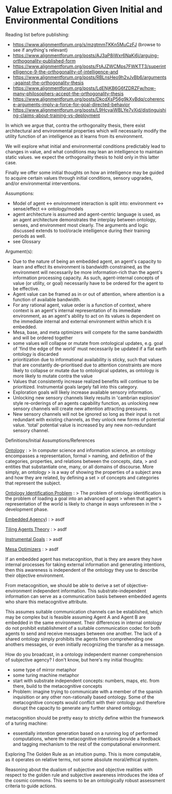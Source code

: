 # Value Extrapolation Given Initial and Environmental Conditions

Reading list before publishing:
- https://www.alignmentforum.org/s/mzgtmmTKKn5MuCzFJ (browse to see if anything's relevant)
- https://www.alignmentforum.org/posts/AJ3aP8iWxr6NaKi6j/arguing-orthogonality-published-form
- https://www.alignmentforum.org/posts/FtAJZWCMps7FWKTT3/superintelligence-9-the-orthogonality-of-intelligence-and
- https://www.alignmentforum.org/posts/RBLnsHeo9h2vJvBb6/arguments-against-the-orthogonality-thesis
- https://www.alignmentforum.org/posts/LdENjKB6G6fZDRZFw/how-many-philosophers-accept-the-orthogonality-thesis
- https://www.alignmentforum.org/posts/DkcdXsP56g9kXyBdq/coherence-arguments-imply-a-force-for-goal-directed-behavior
- https://www.alignmentforum.org/posts/L9HcyaiWBLYe7vXid/distinguishing-claims-about-training-vs-deployment

In which we argue that, contra the orthogonality thesis, there exist architectural and environmental
properties which will necessarily modify the utility function of an intelligence as it learns from
its environment.

We will explore what initial and environmental conditions predictably lead to changes in value, and
what conditions may lean an intelligence to maintain static values. we expect the orthogonality
thesis to hold only in this latter case.

Finally we offer some initial thoughts on how an intelligence may be guided to acquire certain values
through initial conditions, sensory upgrades, and/or environmental interventions.

Assumptions:
- Model of agent <-> environment interaction is split into: environment <-> sense/effect <->
  ontology/models
- agent architecture is assumed and agent-centric language is used, as an agent architecture
  demonstrates the interplay between ontology, senses, and environment most clearly. The arguments
  and logic discussed extends to tool/oracle intelligence during their training periods as well.
- see Glossary


Argument(s):

- Due to the nature of being an embedded agent, an agent's capacity to learn and effect its
  environment is bandwidth constrained, as the environment will necessarily be more information-rich
  than the agent's information processing capacity. As such, agent-internal concepts of value (or
  utility, or goal) necessarily have to be ordered for the agent to be effective.
- Agent value can be framed as in or out of attention, where attention is a function of available
  bandwidth.
- For any rational agent, value order is a function of context, where context is an agent's internal
  representation of its immediate environment, as an agent's ability to act on its values is
  dependent on the immediate internal and external environment within which it is embedded.
- Mesa, base, and meta optimizers will compete for the same bandwidth and will be ordered together
- some values will collapse or mutate from ontological updates, e.g. goal of 'find the edge of the
  world' must necessarily be updated if a flat earth ontology is discarded
- prioritization due to informational availability is sticky, such that values that are constantly
  de-prioritised due to attention constraints are more likely to collapse or mutate due to
  ontological updates, as ontology is more likely to mutate contra the value
- Values that consistently increase realized benefits will continue to be prioritized. Instrumental
  goals largely fall into this category.
- Exploration goals will likely increase available sensory information.
- Unlocking new sensory channels likely results in 'cambrian explosion' style re-orderings of an
  agents capability function, as unlocking new sensory channels will create new attention attracting
  pressures.
- New sensory channels will not be ignored so long as their input is not redundant with existing
  channels, as they unlock new forms of potential value. 'total' potential value is increased by any
  new non-redundant sensory channel.





Definitions/Initial Assumptions/References

[Ontology](https://en.wikipedia.org/wiki/Ontology_(information_science))
:   > In computer science and information science, an ontology encompasses a representation, formal
    > naming, and definition of the categories, properties, and relations between the concepts, data,
    > and entities that substantiate one, many, or all domains of discourse. More simply, an ontology
    > is a way of showing the properties of a subject area and how they are related, by defining a set
    > of concepts and categories that represent the subject.

[Ontology Identification Problem](https://arbital.com/p/ontology_identification/?l=6b)
:   > The problem of ontology identification is the problem of loading a goal into an advanced agent
    > when that agent's representation of the world is likely to change in ways unforeseen in the
    > development phase.

[Embedded Agency](https://www.alignmentforum.org/s/Rm6oQRJJmhGCcLvxh))
:   > asdf

[Tiling Agents Theory](https://arbital.com/p/tiling_agents/)
:   > asdf

[Instrumental Goals](https://arbital.com/p/instrumental_convergence/)
:   > asdf

[Mesa Optimizers](https://astralcodexten.substack.com/p/deceptively-aligned-mesa-optimizers)
:   > asdf



If an embedded agent has metacognition, that is they are aware they have internal processes for
taking external information and generating intentions, then this awareness is independent of the
ontology they use to describe their objective environment.

From metacognition, we should be able to derive a set of objective-environment independent
information. This substrate-independent information can serve as a communication basis between
embedded agents who share this metacognitive attribute.

This assumes suitable communication channels can be established, which may be complex but is
feasible assuming Agent A and Agent B are embedded in the same environment. Their differences in
internal ontology do not prohibit establishment of a suitable communication codec for both agents to
send and receive messages between one another. The lack of a shared ontology simply prohibits the
agents from comprehending one anothers messages, or even initially recognizing the transfer as a
message.

How do you broadcast, in a ontology independent manner comprehension of subjective agency? I don't
know, but here's my initial thoughts:

- some type of mirror metaphor
- some turing machine metaphor
- start with substrate independent concepts: numbers, maps, etc. from there, build to the
  metacognitive concepts
- Problem: imagine trying to communicate with a member of the spanish inquisition or any other
  non-rationally based ontology. Some of the metacognitive concepts would conflict with their
  ontology and therefore disrupt the capacity to generate any further shared ontology.

metacognition should be pretty easy to strictly define within the framework of a turing machine:

- essentially intention generation based on a running log of performed computations, where the
  metacognitive intentions provide a feedback and tagging mechanism to the rest of the computational
  environment.


Exploring The Golden Rule as an intuition pump. This is more computable, as it operates on relative
terms, not some absolute moral/ethical system.

Reasoning about the dualism of subjective and objective realities with respect to the golden rule
and subjective awareness introduces the idea of the cosmic commons. This seems to be an
ontologically robust assessment criteria to guide actions.


